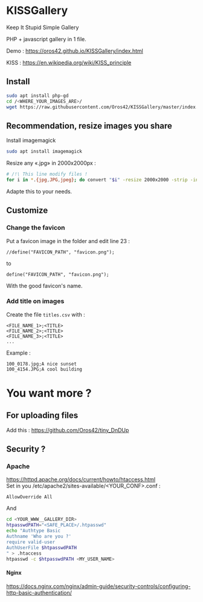# KISSGallery
Keep It Stupid Simple Gallery
  
PHP + javascript gallery in 1 file.  
  
Demo : https://oros42.github.io/KISSGallery/index.html
  
KISS : https://en.wikipedia.org/wiki/KISS_principle  

## Install
```bash
sudo apt install php-gd
cd /<WHERE_YOUR_IMAGES_ARE>/
wget https://raw.githubusercontent.com/Oros42/KISSGallery/master/index.php
```

## Recommendation, resize images you share
Install imagemagick
```bash
sudo apt install imagemagick
```
Resize any «.jpg» in 2000x2000px :
```bash
# /!\ This line modify files !
for i in *.{jpg,JPG,jpeg}; do convert "$i" -resize 2000x2000 -strip -interlace Plane -auto-orient "${i}"; done
```
Adapte this to your needs.  

## Customize

### Change the favicon

Put a favicon image in the folder and edit line 23 :  
```
//define("FAVICON_PATH", "favicon.png");
```
to
```
define("FAVICON_PATH", "favicon.png");
```
With the good favicon's name.  

### Add title on images

Create the file ```titles.csv``` with :  
```
<FILE_NAME_1>;<TITLE>
<FILE_NAME_2>;<TITLE>
<FILE_NAME_3>;<TITLE>
...
```
Example :  
```
100_0178.jpg;A nice sunset
100_4154.JPG;A cool building
```

# You want more ?

## For uploading files
Add this : https://github.com/Oros42/tiny_DnDUp

## Security ?
### Apache
https://httpd.apache.org/docs/current/howto/htaccess.html  
Set in you /etc/apache2/sites-available/<YOUR_CONF>.conf :  
```
AllowOverride All
```
And  
```bash
cd <YOUR_WWW__GALLERY_DIR>
htpasswdPATH="<SAFE_PLACE>/.htpasswd"
echo "Authtype Basic
Authname 'Who are you ?'
require valid-user
AuthUserFile $htpasswdPATH
" > .htaccess
htpasswd -c $htpasswdPATH <MY_USER_NAME>
```

#### Nginx
https://docs.nginx.com/nginx/admin-guide/security-controls/configuring-http-basic-authentication/
